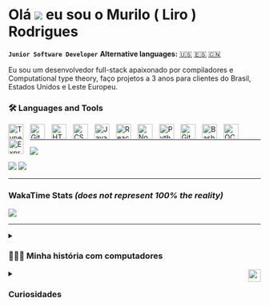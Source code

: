 # Olá ![](https://user-images.githubusercontent.com/18350557/176309783-0785949b-9127-417c-8b55-ab5a4333674e.gif) eu sou o Murilo ( Liro )  Rodrigues 
**`Junior Software Developer`** **Alternative languages:** [🇺🇸](english.md) [🇪🇸](spanish.md) [🇨🇳](chinese.md)

Eu sou um desenvolvedor full-stack apaixonado por compiladores e Computational type theory, faço projetos a 3 anos para clientes do Brasil, Estados Unidos e Leste Europeu.

### 🛠️ Languages and Tools


<img align="left" alt="TypeScript" width="30px" style="padding-right:10px;" src="https://cdn.jsdelivr.net/gh/devicons/devicon/icons/typescript/typescript-plain.svg" />
<img align="left" alt="Git" width="30px" style="padding-right:10px;" src="https://cdn.jsdelivr.net/gh/devicons/devicon/icons/git/git-original.svg" />
<img align="left" alt="HTML" width="30px" style="padding-right:10px;" src="https://cdn.jsdelivr.net/gh/devicons/devicon/icons/html5/html5-plain.svg" />
<img align="left" alt="CSS" width="30px" style="padding-right:10px;" src="https://cdn.jsdelivr.net/gh/devicons/devicon/icons/css3/css3-plain.svg" />
<img align="left" alt="JavaScript" width="30px" style="padding-right:10px;" src="https://cdn.jsdelivr.net/gh/devicons/devicon/icons/javascript/javascript-plain.svg" />
<img align="left" alt="React" width="30px" style="padding-right:10px;" src="https://cdn.jsdelivr.net/gh/devicons/devicon/icons/react/react-original.svg" />
<img align="left" alt="NodeJS" width="30px" style="padding-right:10px;" src="https://cdn.jsdelivr.net/gh/devicons/devicon/icons/nodejs/nodejs-original.svg" />
<img align="left" alt="Python" width="30px" style="padding-right:10px;" src="https://cdn.jsdelivr.net/gh/devicons/devicon/icons/python/python-plain.svg" />
<img align="left" alt="GitHub" width="30px" style="padding-right:10px;" src="https://cdn.jsdelivr.net/gh/devicons/devicon/icons/github/github-original.svg" />
<img align="left" alt="Bash" width="30px" style="padding-right:10px;" src="https://cdn.jsdelivr.net/gh/devicons/devicon/icons/bash/bash-original.svg" />
<img align="left" alt="OCaml" width="30px" style="padding-right:10px;" src="https://cdn.jsdelivr.net/gh/devicons/devicon@latest/icons/ocaml/ocaml-original.svg" />
<img align="left" alt="Express" width="30px" style="padding-right:10px;" src="https://cdn.jsdelivr.net/gh/devicons/devicon@latest/icons/express/express-original.svg" />
<br />

---
![](http://github-profile-summary-cards.vercel.app/api/cards/profile-details?username=LiroRod&theme=dark)

![](http://github-profile-summary-cards.vercel.app/api/cards/repos-per-language?username=LiroRod&theme=dark)  ![](http://github-profile-summary-cards.vercel.app/api/cards/most-commit-language?username=LiroRod&theme=dark)

---

### WakaTime Stats _(does not represent 100% the reality)_
![](https://wakatime.com/share/@LiroRod/2cc3d748-a268-4467-be0a-c1dfb0b14042.svg)

---

<details>
 <summary><h3>👨🏻‍💻 Minha história com computadores</h3></summary>
  Desde o primeiro encontro com um computador aos seis anos, durante meu primeiro ano do ensino fundamental 1, a introdução ao Microsoft Paint pela professora não me empolgou tanto quanto meus colegas de classe. No entanto, ao longo dos anos, descobri uma habilidade natural para lidar com tecnologia. Aos 12 anos, entrei para um grupo de manutenção de mods de Minecraft, onde mergulhei no mundo da programação, aprendendo minha primeira linguagem: Java.

Embora tenha perdido temporariamente o interesse em programação, redescobri minha paixão ao explorar a Ciência de Dados em 2017. Porém, logo percebi que não era a análise financeira que me motivava, mas sim o desenvolvimento de software por trás dela. Em 2018, comecei a estudar os fundamentos: JavaScript, CSS e HTML. À medida que me aprofundava nas linguagens de back-end, meu amor pela área crescia cada vez mais, tornando-se uma paixão avassaladora.

Desde então, mergulhei de cabeça no mundo do desenvolvimento de software, nunca deixando de me maravilhar com as infinitas possibilidades da tecnologia. Minha jornada até aqui tem sido uma aventura de descobertas e aprendizado constante, e mal posso esperar para continuar explorando e criando no universo da tecnologia.
</details>

<details>
 <summary><img src="https://github.com/LiroRod/LiroRod/assets/77134661/596f6720-ffac-4b0a-882c-04f3ff2760f8" " alt="waving-memoji" width="25" height="25" style="float:right;" ></img><h3>Curiosidades</h3></summary>
<ol>
  <li>Aprendi a "programar" com 14 anos;</li>
  <li>Morei 6 meses em Londres, UK 🇬🇧 e 2 anos e meio em Miami, FL 🇺🇸;</li>
  <li>Falo inglês fluentemente, espanhol intermediário e estudo chinês;</li>
  <li>Sou apaixonado por livros;</li>
</0l>
</details>


